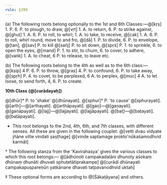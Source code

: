 ```yaml
---
rule: §399
---
```


(a) The following roots belong optionally to the 1st and 6th Classes:—@[kṛṣ] 1. P. 6. P. to plough, to draw, @[vṛt] 1. A. to return, 6. P. to strike against, @[ghuṭ] 1. A. 6. P. to roll, to whirl; 1. A. to take, to receive, @[cak] 1. A. 6. P. to roll, whirl round, move to and fro, @[dā] 1. P. to divide, 6. P. to envelope, @[tan], @[sav] P. to kill @[sañj] P. to sit down, @[spṛś] P. 1. to sprinkle, 6. to open the eyes, @[mand] P. 1. to stir, to churn, 6. to cover, to adhere, @[vaṅk] 1. A. to cheat, 6 P. to release, to leave etc.

(b) The following roots belong to the 4th as well as to the 6th class:—@[kṣip] 4 P. 6. P. to throw, @[gras] 4. P. to confound, 6. P. to take away, @[spṛh] P. 4. to covet, to be perplexed, 6 A. to perplex, @[muc] 4 A. to let loose, to send forth, 4, 6. P. to create.

**10th Class (@[curādayaḥ])**

@[dhūr]* P. to 'shake' @[dhūnayati]. @[sphur]† P. 'to cause' @[sphurayati].
@[arth]—@[arthayati]. @[arthāpayati]. @[gaṇ]—@[gaṇayati]. @[gaṇāpayati].
@[lajj]—@[lajjayati]. @[lajjāpayati]. @[baṭ]—@[baṭayati]. @[baṭāpayati].

* This root belongs to the 2nd, 4th, 6th, and 7th classes, with different senses. All these are given in the following couplet:
  @[vetti dvau vidyate jñāne vitte vindati ṣaṣṭhage]
  @[vinde saptamage prokto'nūkaśamodhvid karmāt]

† The following stanza from the 'Kavirahasya' gives the various classes to which this root belongs:—
  @[ādhūnoti campakadalāni dhunoty aśokaṃ dhūnaṃ dhunāti dhuvati sphuṭetātiprakampe]
  @[curādi dhūnayati campakapuṣpareṇūn yatkānane dhavati tatpavanodhvid uktaḥ]

‡ These optional forms are according to @[Śākaṭāyana] and others.